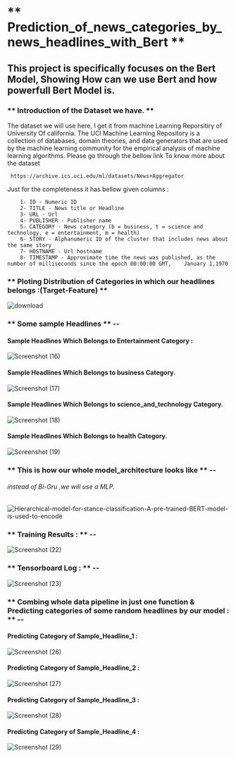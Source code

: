 # ** Prediction_of_news_categories_by_news_headlines_with_Bert **

## This project is specifically focuses on the Bert Model, Showing How can we use Bert and how powerfull Bert Model is.

### ** Introduction of the Dataset we have. **
The dataset we will use here, I get it from machine Learning Reporsitiry of University Of california. The UCI Machine Learning Repository is a collection of databases, domain theories, and data generators that are used by the machine learning community for the empirical analysis of machine learning algorithms. Please go through the bellow link To know more about the dataset 

     https://archive.ics.uci.edu/ml/datasets/News+Aggregator
     
Just for the completeness it has bellow given columns :

        1- ID - Numeric ID
        2- TITLE - News title or Headline
        3- URL - Url
        4- PUBLISHER - Publisher name
        5- CATEGORY - News category (b = business, t = science and technology, e = entertainment, m = health)
        6- STORY - Alphanumeric ID of the cluster that includes news about the same story
        7- HOSTNAME - Url hostname
        8- TIMESTAMP - Approximate time the news was published, as the number of milliseconds since the epoch 00:00:00 GMT,    January 1,1970
 
### ** Ploting Distribution of Categories in which our headlines belongs :(Target-Feature) **
![download](https://user-images.githubusercontent.com/61959483/128489750-2f41ca80-a416-409c-887c-a4e7e37b5706.png)

### ** Some sample Headlines ** --

#### Sample Headlines Which Belongs to Entertainment Category :
![Screenshot (16)](https://user-images.githubusercontent.com/61959483/128490829-2e92835a-767e-4628-9934-16e695b8b913.png)

#### Sample Headlines Which Belongs to business Category.
![Screenshot (17)](https://user-images.githubusercontent.com/61959483/128490956-beb10841-9069-4621-b6af-62ef347fd9bf.png)

#### Sample Headlines Which Belongs to science_and_technology Category.
![Screenshot (18)](https://user-images.githubusercontent.com/61959483/128491055-a2639faf-7e2b-45bf-8061-55279d5a3114.png)

#### Sample Headlines Which Belongs to health Category.
![Screenshot (19)](https://user-images.githubusercontent.com/61959483/128491132-8265b11d-8b6b-423f-a562-a3fb1f7c4fa0.png)


### ** This is how our whole model_architecture looks like ** --
###### instead of Bi-Gru ,we will use a MLP.

![Hierarchical-model-for-stance-classification-A-pre-trained-BERT-model-is-used-to-encode](https://user-images.githubusercontent.com/61959483/128492341-30eafe80-2cab-4266-99ec-5225abf00878.png)



### ** Training Results : ** --

![Screenshot (22)](https://user-images.githubusercontent.com/61959483/128492661-8b7e0920-e48e-414f-ab07-13a877c06d17.png)


### ** Tensorboard Log : ** --
![Screenshot (23)](https://user-images.githubusercontent.com/61959483/128492973-37c306cb-9d97-476c-8b32-03af2fb94da5.png)


### ** Combing whole data pipeline in just one function & Predicting categories of some random headlines by our model : ** --

#### Predicting Category of Sample_Headline_1 :
![Screenshot (26)](https://user-images.githubusercontent.com/61959483/128493844-7ea384ff-52eb-4573-a4f0-5c23f11caecf.png)

#### Predicting Category of Sample_Headline_2 :
![Screenshot (27)](https://user-images.githubusercontent.com/61959483/128493903-8b15518c-27ed-4af1-92c6-e8b6db51925a.png)


#### Predicting Category of Sample_Headline_3 :
![Screenshot (28)](https://user-images.githubusercontent.com/61959483/128493933-cbc48d2e-7310-49a0-9eac-d9a74d8c6a6b.png)


#### Predicting Category of Sample_Headline_4 :

![Screenshot (29)](https://user-images.githubusercontent.com/61959483/128493980-c1b68d73-408c-4fe8-a0d7-f4ad1a8b33a0.png)













